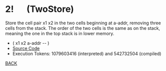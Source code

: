 # 2! &emsp; (TwoStore)
Store the cell pair x1 x2 in the two cells beginning at a-addr, removing three cells from the stack. The order of the two cells is the same as on the stack, meaning the one in the top stack is in lower memory.
* ( x1 x2 a-addr -- )
* [Source Code](../words/core/TwoStore.cs)
* Execution Tokens: 1079603416 (interpreted) and 542732504 (compiled)


[BACK](builtins.md#TwoStore)
